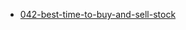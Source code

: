- [042-best-time-to-buy-and-sell-stock](https://leetcode.com/problems/best-time-to-buy-and-sell-stock/)